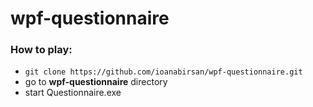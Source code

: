 # wpf-questionnaire

### How to play:
- `git clone https://github.com/ioanabirsan/wpf-questionnaire.git`
- go to **wpf-questionnaire** directory
- start Questionnaire.exe
